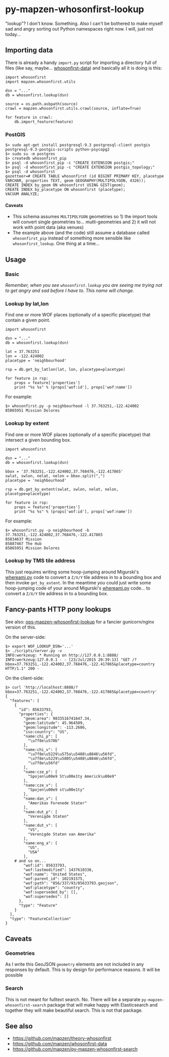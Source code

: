 # py-mapzen-whosonfirst-lookup

"lookup"?  I don't know. Something. Also I can't be bothered to make myself sad and angry sorting out Python namespaces right now. I will, just not today...

## Importing data

There is already a handy `import.py` script for importing a directory full of files (like say, maybe... [whosonfirst-data](https://github.com/mapzen/whosonfirst-data)) and basically all it is doing is this:

```
import whosonfirst
import mapzen.whosonfirst.utils

dsn = "..."
db = whosonfirst.lookup(dsn)

source = os.path.asbpath(source)
crawl = mapzen.whosonfirst.utils.crawl(source, inflate=True)

for feature in crawl:
	db.import_feature(feature)
```

### PostGIS

```
$> sudo apt-get install postgresql-9.3 postgresql-client postgis postgresql-9.3-postgis-scripts python-psycopg2
$> sudo su -m postgres
$> createdb whosonfirst_pip
$> psql -d whosonfirst_pip -c "CREATE EXTENSION postgis;"
$> psql -d whosonfirst_pip -c "CREATE EXTENSION postgis_topology;"
$> psql -d whosonfirst
gazetteer=# CREATE TABLE whosonfirst (id BIGINT PRIMARY KEY, placetype VARCHAR, properties TEXT, geom GEOGRAPHY(MULTIPOLYGON, 4326));
CREATE INDEX by_geom ON whosonfirst USING GIST(geom);
CREATE INDEX by_placetype ON whosonfirst (placetype);
VACUUM ANALYZE;
```

#### Caveats

* This schema assumes `MULTIPOLYGON` geometries so 1) the import tools will convert single geometries to... mutli-geometries and 2) it will not work with point data (aka venues)
* The example above (and the code) still assume a database called `whosonfirst_pip` instead of something more sensible like `whosonfirst_lookup`. One thing at a time...

## Usage

### Basic

_Remember, when you see `whosonfirst.lookup` you are seeing me trying not to get angry and sad before I have to. This name will change._

### Lookup by lat,lon

Find one or more WOF places (optionally of a specific placetype) that contain a given point.

```
import whosonfirst

dsn = "..."
db = whosonfirst.lookup(dsn)

lat = 37.763251
lon = -122.424002
placetype = 'neighbourhood'

rsp = db.get_by_latlon(lat, lon, placetype=placetype)

for feature in rsp:
	props = feature['properties']
	print "%s %s" % (props['wof:id'], props['wof:name'])
```

For example:

```
$> whosonfirst.py -p neighbourhood -l 37.763251,-122.424002
85865951 Mission Dolores
```

### Lookup by extent

Find one or more WOF places (optionally of a specific placetype) that intersect a given bounding box.

```
import whosonfirst

dsn = "..."
db = whosonfirst.lookup(dsn)

bbox = '37.763251,-122.424002,37.768476,-122.417865'
swlat, swlon, nelat, nelon = bbox.split(",")
placetype = 'neighbourhood'

rsp = db.get_by_extent(swlat, swlon, nelat, nelon, placetype=placetype)

for feature in rsp:
	props = feature['properties']
	print "%s %s" % (props['wof:id'], props['wof:name'])
```

For example:

```
$> whosonfirst.py -p neighbourhood -b 37.763251,-122.424002,37.768476,-122.417865
85834637 Mission
85887467 The Hub
85865951 Mission Dolores
```

### Lookup by TMS tile address

This just requires writing some hoop-jumping around Migurski's [whereami.py](https://github.com/migurski/whereami) code to convert a `Z/X/Y` tile address in to a bounding box and then invoke `get_by_extent`. In the meantime _you_ could just write some hoop-jumping code of your around Migurski's [whereami.py](https://github.com/migurski/whereami) code... to convert a `Z/X/Y` tile address in to a bounding box.

## Fancy-pants HTTP pony lookups

See also: [ops-mapzen-whosonfirst-lookup](https://github.com/mapzen/ops-mapzen-whosonfirst-lookup) for a fancier gunicorn/nginx version of this.

On the server-side:

```
$> export WOF_LOOKUP_DSN='...'
$> ./scripts/server.py -v 
INFO:werkzeug: * Running on http://127.0.0.1:8888/
INFO:werkzeug:127.0.0.1 - - [23/Jul/2015 20:39:13] "GET /?bbox=37.763251,-122.424002,37.768476,-122.417865&placetype=country HTTP/1.1" 200 -
```

On the client-side:

```
$> curl 'http://localhost:8888/?bbox=37.763251,-122.424002,37.768476,-122.417865&placetype=country'
{
  "features": [
    {
      "id": 85633793, 
      "properties": {
        "geom:area": 9833516741647.34, 
        "geom:latitude": 45.964509, 
        "geom:longitude": -113.2686, 
        "iso:country": "US", 
        "name:chi_p": [
          "\u7f8e\u570b"
        ], 
        "name:chi_v": [
          "\u7f8e\u5229\u575a\u5408\u8846\u56fd", 
          "\u7f8e\u5229\u5805\u5408\u8846\u56fd", 
          "\u7f8e\u56fd"
        ], 
        "name:cze_p": [
          "Spojen\u00e9 St\u00e1ty Americk\u00e9"
        ], 
        "name:cze_v": [
          "Spojen\u00e9 st\u00e1ty"
        ], 
        "name:dan_v": [
          "Amerikas Forenede Stater"
        ], 
        "name:dut_p": [
          "Verenigde Staten"
        ], 
        "name:dut_v": [
          "VS", 
          "Verenigde Staten van Amerika"
        ], 
        "name:eng_a": [
          "US", 
          "USA"
        ], 
	# and so on...
        "wof:id": 85633793, 
        "wof:lastmodified": 1437610336, 
        "wof:name": "United States", 
        "wof:parent_id": 102191575, 
        "wof:path": "856/337/93/85633793.geojson", 
        "wof:placetype": "country", 
        "wof:superseded_by": [], 
        "wof:supersedes": []
      }, 
      "type": "Feature"
    }
  ], 
  "type": "FeatureCollection"
}
```

## Caveats

### Geometries

As I write this GeoJSON `geometry` elements are not included in any responses by default. This is by design for performance reasons. It will be possible 

### Search 

This is not meant for fulltext search. No. There will be a separate `py-mapzen-whosonfirst-search` package that will make happy with Elasticsearch and together they will make beautiful search. This is not that package.

## See also

* https://github.com/mapzen/theory-whosonfirst
* https://github.com/mapzen/whosonfirst-data
* https://github.com/mapzen/py-mapzen-whosonfirst-search
